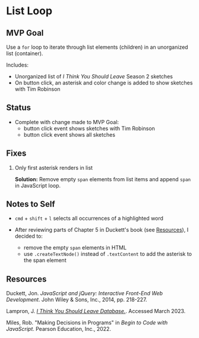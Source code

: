 # List Loop

## MVP Goal

Use a `for` loop to iterate through list elements (children) in an unorganized list (container).

Includes:

- Unorganized list of _I Think You Should Leave_ Season 2 sketches
- On button click, an asterisk and color change is added to show sketches with Tim Robinson

## Status

- Complete with change made to MVP Goal:
  - button click event shows sketches with Tim Robinson
  - button click event shows all sketches

## Fixes

1. Only first asterisk renders in list

   **Solution:** Remove empty `span` elements from list items and append `span` in JavaScript loop.

## Notes to Self

- `cmd` + `shift` + `l` selects all occurrences of a highlighted word

- After reviewing parts of Chapter 5 in Duckett's book (see [Resources](#resources)), I decided to:
  - remove the empty `span` elements in HTML
  - use `.createTextNode()` instead of `.textContent` to add the asterisk to the span element

## Resources

Duckett, Jon. _JavaScript and jQuery: Interactive Front-End Web Development_. John Wiley & Sons, Inc., 2014, pp. 218-227.

Lampron, J. [_I Think You Should Leave Database._](https://www.itysldb.com/). Accessed March 2023.

Miles, Rob. "Making Decisions in Programs" in _Begin to Code with JavaScript_. Pearson Education, Inc., 2022.
